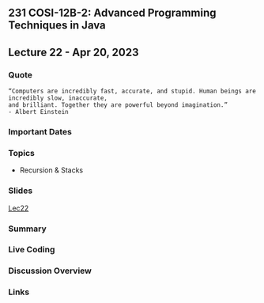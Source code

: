 ## 231 COSI-12B-2: Advanced Programming Techniques in Java

## Lecture 22 - Apr 20, 2023

### Quote

```text
“Computers are incredibly fast, accurate, and stupid. Human beings are incredibly slow, inaccurate, 
and brilliant. Together they are powerful beyond imagination.”
- Albert Einstein
```

### Important Dates


### Topics
* Recursion & Stacks

### Slides
[Lec22](Lec22.pdf)

### Summary

### Live Coding

### Discussion Overview

### Links
